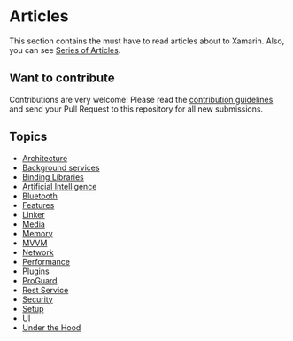 # Articles

This section contains the must have to read articles about to Xamarin. Also, you can see [Series of Articles](article-series.md).

## Want to contribute

Contributions are very welcome! Please read the [contribution guidelines](contributing-guidelines.md) and send your Pull Request to this repository for all new submissions.

## Topics

- [Architecture](article-topics/Architecture.md)
- [Background services](article-topics/Background-Services.md)
- [Binding Libraries](article-topics/Binding-Libraries.md)
- [Artificial Intelligence](article-topics/Artificial-Intelligence.md)
- [Bluetooth](article-topics/Bluetooth.md)
- [Features](article-topics/Features.md)
- [Linker](article-topics/Linker.md)
- [Media](article-topics/Media.md)
- [Memory](article-topics/Memory.md)
- [MVVM](article-topics/Mvvm.md)
- [Network](article-topics/Network.md)
- [Performance](article-topics/Performance.md)
- [Plugins](article-topics/Plugins.md)
- [ProGuard](article-topics/ProGuard.md)
- [Rest Service](article-topics/Rest-Services.md)
- [Security](article-topics/Security.md)
- [Setup](article-topics/Setup.md)
- [UI](article-topics/UI.md)
- [Under the Hood](article-topics/Under-the-Hood.md)
